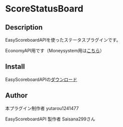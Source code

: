 ScoreStatusBoard
==== 

## Description

EasyScoreboardAPIを使ったステータスプラグインです。

EconomyAPI用です（Moneysystem用は[こちら](準備中)）

## Install

EasyScoreboardAPIの[ダウンロード](https://github.com/Saisana299/EasyScoreboardAPI/releases/tag/v1.2.1)

## Author
本プラグイン制作者 yutarou1241477

EasyScoreboardAPI 製作者 Saisana299さん
